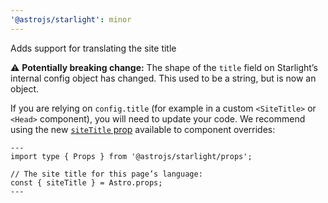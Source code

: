 ```yaml
---
'@astrojs/starlight': minor
---
```


Adds support for translating the site title

⚠️ **Potentially breaking change:** The shape of the `title` field on Starlight’s internal config object has changed. This used to be a string, but is now an object.

If you are relying on `config.title` (for example in a custom `<SiteTitle>` or `<Head>` component), you will need to update your code. We recommend using the new [`siteTitle` prop](https://starlight.astro.build/reference/overrides/#sitetitle) available to component overrides:

```astro
---
import type { Props } from '@astrojs/starlight/props';

// The site title for this page’s language:
const { siteTitle } = Astro.props;
---
```
